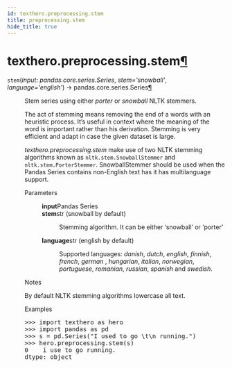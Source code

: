 ```yaml
---
id: texthero.preprocessing.stem
title: preprocessing.stem
hide_title: true
---
```


<div>
<div class="section" id="texthero-preprocessing-stem">
<h1>texthero.preprocessing.stem<a class="headerlink" href="#texthero-preprocessing-stem" title="Permalink to this headline">¶</a></h1>
<dl class="py function">
<dt id="texthero.preprocessing.stem">
<code class="sig-name descname">stem</code><span class="sig-paren">(</span><em class="sig-param"><span class="n">input</span><span class="p">:</span> <span class="n">pandas.core.series.Series</span></em>, <em class="sig-param"><span class="n">stem</span><span class="o">=</span><span class="default_value">'snowball'</span></em>, <em class="sig-param"><span class="n">language</span><span class="o">=</span><span class="default_value">'english'</span></em><span class="sig-paren">)</span> → pandas.core.series.Series<a class="headerlink" href="#texthero.preprocessing.stem" title="Permalink to this definition">¶</a></dt>
<dd><p>Stem series using either <cite>porter</cite> or <cite>snowball</cite> NLTK stemmers.</p>
<p>The act of stemming means removing the end of a words with an heuristic process. It’s useful in context where the meaning of the word is important rather than his derivation. Stemming is very efficient and adapt in case the given dataset is large.</p>
<p><cite>texthero.preprocessing.stem</cite> make use of two NLTK stemming algorithms known as <code class="xref py py-class docutils literal notranslate"><span class="pre">nltk.stem.SnowballStemmer</span></code> and <code class="xref py py-class docutils literal notranslate"><span class="pre">nltk.stem.PorterStemmer</span></code>. SnowballStemmer should be used when the Pandas Series contains non-English text has it has multilanguage support.</p>
<dl class="field-list simple">
<dt class="field-odd">Parameters</dt>
<dd class="field-odd"><dl class="simple">
<dt><strong>input</strong><span class="classifier">Pandas Series</span></dt><dd></dd>
<dt><strong>stem</strong><span class="classifier">str (snowball by default)</span></dt><dd><p>Stemming algorithm. It can be either ‘snowball’ or ‘porter’</p>
</dd>
<dt><strong>language</strong><span class="classifier">str (english by default)</span></dt><dd><p>Supported languages: <cite>danish</cite>, <cite>dutch</cite>, <cite>english</cite>, <cite>finnish</cite>, <cite>french</cite>, <cite>german</cite> , <cite>hungarian</cite>, <cite>italian</cite>, <cite>norwegian</cite>, <cite>portuguese</cite>, <cite>romanian</cite>, <cite>russian</cite>, <cite>spanish</cite> and <cite>swedish</cite>.</p>
</dd>
</dl>
</dd>
</dl>
<p class="rubric">Notes</p>
<p>By default NLTK stemming algorithms lowercase all text.</p>
<p class="rubric">Examples</p>
<div class="doctest highlight-default notranslate"><div class="highlight"><pre><span></span><span class="gp">&gt;&gt;&gt; </span><span class="kn">import</span> <span class="nn">texthero</span> <span class="k">as</span> <span class="nn">hero</span>
<span class="gp">&gt;&gt;&gt; </span><span class="kn">import</span> <span class="nn">pandas</span> <span class="k">as</span> <span class="nn">pd</span>
<span class="gp">&gt;&gt;&gt; </span><span class="n">s</span> <span class="o">=</span> <span class="n">pd</span><span class="o">.</span><span class="n">Series</span><span class="p">(</span><span class="s2">"I used to go </span><span class="se">\t\n</span><span class="s2"> running."</span><span class="p">)</span>
<span class="gp">&gt;&gt;&gt; </span><span class="n">hero</span><span class="o">.</span><span class="n">preprocessing</span><span class="o">.</span><span class="n">stem</span><span class="p">(</span><span class="n">s</span><span class="p">)</span>
<span class="go">0    i use to go running.</span>
<span class="go">dtype: object</span>
</pre></div>
</div>
</dd></dl>
</div>
</div>